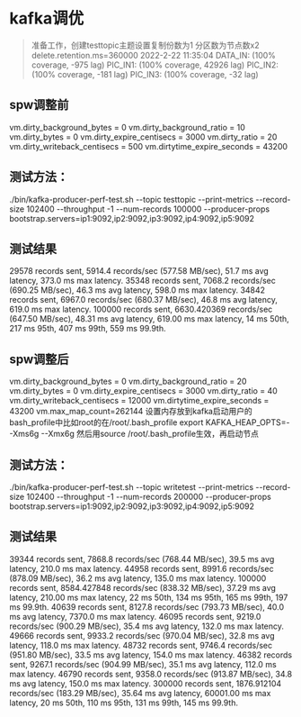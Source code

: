 # kafka调优
> 准备工作，创建testtopic主题设置复制份数为1 分区数为节点数x2 delete.retention.ms=360000
> 2022-2-22 11:35:04
> DATA_IN: (100% coverage, -975 lag) 
> PIC_IN1: (100% coverage, 42926 lag) 
> PIC_IN2: (100% coverage, -181 lag) 
> PIC_IN3: (100% coverage, -32 lag) 

## spw调整前
vm.dirty_background_bytes = 0
vm.dirty_background_ratio = 10
vm.dirty_bytes = 0
vm.dirty_expire_centisecs = 3000
vm.dirty_ratio = 20
vm.dirty_writeback_centisecs = 500
vm.dirtytime_expire_seconds = 43200

## 测试方法：
./bin/kafka-producer-perf-test.sh --topic testtopic --print-metrics --record-size 102400 --throughput -1 --num-records 100000 --producer-props bootstrap.servers=ip1:9092,ip2:9092,ip3:9092,ip4:9092,ip5:9092

## 测试结果
29578 records sent, 5914.4 records/sec (577.58 MB/sec), 51.7 ms avg latency, 373.0 ms max latency.
35348 records sent, 7068.2 records/sec (690.25 MB/sec), 46.3 ms avg latency, 598.0 ms max latency.
34842 records sent, 6967.0 records/sec (680.37 MB/sec), 46.8 ms avg latency, 619.0 ms max latency.
100000 records sent, 6630.420369 records/sec (647.50 MB/sec), 48.31 ms avg latency, 619.00 ms max latency, 14 ms 50th, 217 ms 95th, 407 ms 99th, 559 ms 99.9th.

## spw调整后
vm.dirty_background_bytes = 0
vm.dirty_background_ratio = 20
vm.dirty_bytes = 0
vm.dirty_expire_centisecs = 3000
vm.dirty_ratio = 40
vm.dirty_writeback_centisecs = 12000
vm.dirtytime_expire_seconds = 43200
vm.max_map_count=262144
设置内存放到kafka启动用户的bash_profile中比如root的在/root/.bash_profile
export KAFKA_HEAP_OPTS=--Xms6g --Xmx6g
然后用source /root/.bash_profile生效，再启动节点
## 测试方法：
./bin/kafka-producer-perf-test.sh --topic writetest --print-metrics --record-size 102400 --throughput -1 --num-records 200000 --producer-props bootstrap.servers=ip1:9092,ip2:9092,ip3:9092,ip4:9092,ip5:9092

## 测试结果
39344 records sent, 7868.8 records/sec (768.44 MB/sec), 39.5 ms avg latency, 210.0 ms max latency.
44958 records sent, 8991.6 records/sec (878.09 MB/sec), 36.2 ms avg latency, 135.0 ms max latency.
100000 records sent, 8584.427848 records/sec (838.32 MB/sec), 37.29 ms avg latency, 210.00 ms max latency, 22 ms 50th, 134 ms 95th, 165 ms 99th, 197 ms 99.9th.
40639 records sent, 8127.8 records/sec (793.73 MB/sec), 40.0 ms avg latency, 7370.0 ms max latency.
46095 records sent, 9219.0 records/sec (900.29 MB/sec), 35.4 ms avg latency, 132.0 ms max latency.
49666 records sent, 9933.2 records/sec (970.04 MB/sec), 32.8 ms avg latency, 118.0 ms max latency.
48732 records sent, 9746.4 records/sec (951.80 MB/sec), 33.5 ms avg latency, 154.0 ms max latency.
46382 records sent, 9267.1 records/sec (904.99 MB/sec), 35.1 ms avg latency, 112.0 ms max latency.
46790 records sent, 9358.0 records/sec (913.87 MB/sec), 34.8 ms avg latency, 150.0 ms max latency.
300000 records sent, 1876.912104 records/sec (183.29 MB/sec), 35.64 ms avg latency, 60001.00 ms max latency, 20 ms 50th, 110 ms 95th, 131 ms 99th, 145 ms 99.9th.